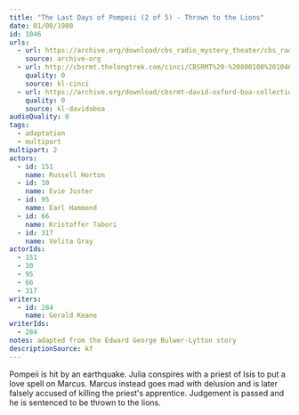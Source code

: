 ```yaml
---
title: "The Last Days of Pompeii (2 of 5) - Thrown to the Lions"
date: 01/08/1980
id: 1046
urls: 
  - url: https://archive.org/download/cbs_radio_mystery_theater/cbs_radio_mystery_theater-1001-1050.zip/cbs_radio_mystery_theater-1001-1050%2Fcbsrmt_1046_the_last_days_of_pompeii_thrown_to_the_lions.mp3
    source: archive-org
  - url: http://cbsrmt.thelongtrek.com/cinci/CBSRMT%20-%20800108%201046%20The%20Last%20Days%20Of%20Pompeii,%20Part%20Two-Thrown%20to%20the%20Lions_cinci.mp3
    quality: 0
    source: kl-cinci
  - url: https://archive.org/download/cbsrmt-david-oxford-boa-collection/CBSRMT-800108-1046-The-Last-Days-of-Pompeii,-Part-2---Thrown-to-the-Lions-(128-44)_WHCU-{BoA}.mp3
    quality: 0
    source: kl-davidoboa
audioQuality: 0
tags: 
  - adaptation
  - multipart
multipart: 2
actors:  
  - id: 151
    name: Russell Horton  
  - id: 10
    name: Evie Juster  
  - id: 95
    name: Earl Hammond  
  - id: 66
    name: Kristoffer Tabori  
  - id: 317
    name: Velita Gray
actorIds:  
  - 151  
  - 10  
  - 95  
  - 66  
  - 317
writers:  
  - id: 284
    name: Gerald Keane
writerIds:  
  - 284
notes: adapted from the Edward George Bulwer-Lytton story
descriptionSource: kf
---
```

Pompeii is hit by an earthquake. Julia conspires with a priest of Isis to put a love spell on Marcus. Marcus instead goes mad with delusion and is later falsely accused of killing the priest's apprentice. Judgement is passed and he is sentenced to be thrown to the lions.